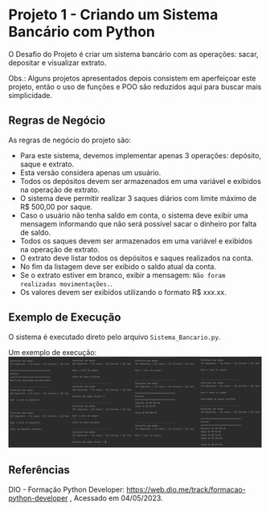 # Projeto 1 - Criando um Sistema Bancário com Python

O Desafio do Projeto é criar um sistema bancário com as operações: sacar, depositar e visualizar extrato.

Obs.: Alguns projetos apresentados depois consistem em aperfeiçoar este projeto, 
então o uso de funções e POO são reduzidos aqui para buscar mais simplicidade.

## Regras de Negócio
As regras de negócio do projeto são:
* Para este sistema, devemos implementar apenas 3 operações: depósito, saque e extrato.
* Esta versão considera apenas um usuário.
* Todos os depósitos devem ser armazenados em uma variável e exibidos na operação de extrato.
* O sistema deve permitir realizar 3 saques diários com limite máximo de R$ 500,00 por saque.
* Caso o usuário não tenha saldo em conta, o sistema deve exibir uma mensagem informando que 
não será possível sacar o dinheiro por falta de saldo. 
* Todos os saques devem ser armazenados em uma variável e exibidos na operação de extrato.
* O extrato deve listar todos os depósitos e saques realizados na conta.
* No fim da listagem deve ser exibido o saldo atual da conta. 
* Se o extrato estiver em branco, exibir a mensagem: `Não foram realizadas movimentações.`.
* Os valores devem ser exibidos utilizando o formato R$ xxx.xx.

## Exemplo de Execução
O sistema é executado direto pelo arquivo `Sistema_Bancario.py`. 

Um exemplo de execução:
![Exemplo-1](ExemploExecucao-SistemaBancario1.png)


## Referências

DIO - Formação Python Developer:
https://web.dio.me/track/formacao-python-developer
, Acessado em 04/05/2023.